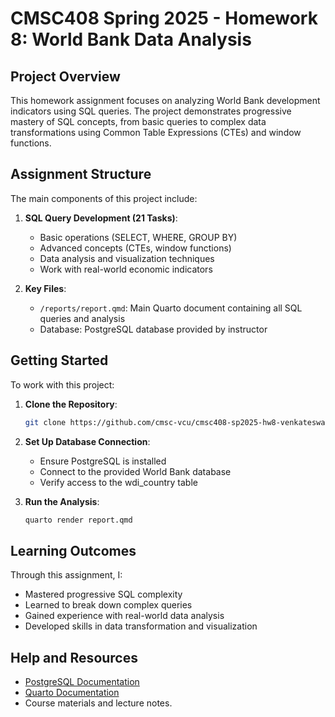 # CMSC408 Spring 2025 - Homework 8: World Bank Data Analysis

## Project Overview

This homework assignment focuses on analyzing World Bank development indicators using SQL queries. The project demonstrates progressive mastery of SQL concepts, from basic queries to complex data transformations using Common Table Expressions (CTEs) and window functions.

## Assignment Structure

The main components of this project include:

1. **SQL Query Development (21 Tasks)**:
   - Basic operations (SELECT, WHERE, GROUP BY)
   - Advanced concepts (CTEs, window functions)
   - Data analysis and visualization techniques
   - Work with real-world economic indicators

2. **Key Files**:
   - `/reports/report.qmd`: Main Quarto document containing all SQL queries and analysis
   - Database: PostgreSQL database provided by instructor

## Getting Started

To work with this project:

1. **Clone the Repository**:
   ```sh
   git clone https://github.com/cmsc-vcu/cmsc408-sp2025-hw8-venkateswarkm.git
   ```

2. **Set Up Database Connection**:
   - Ensure PostgreSQL is installed
   - Connect to the provided World Bank database
   - Verify access to the wdi_country table

3. **Run the Analysis**:
   ```sh
   quarto render report.qmd
   ```

## Learning Outcomes

Through this assignment, I:
- Mastered progressive SQL complexity
- Learned to break down complex queries
- Gained experience with real-world data analysis
- Developed skills in data transformation and visualization

## Help and Resources

- [PostgreSQL Documentation](https://www.postgresql.org/docs/)
- [Quarto Documentation](https://quarto.org/docs/)
- Course materials and lecture notes.
